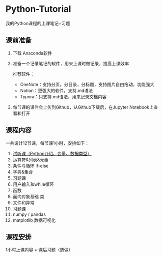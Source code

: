 # Python-Tutorial
我的Python课程的上课笔记+习题



## 课前准备

1. 下载 Anaconda软件

2. 准备一个记录笔记的软件，用来上课时做记录，提高上课效率

   推荐软件：

   - OneNote：支持分页，分目录，分标题，支持图片自由拖动，功能强大
   - Notion：更强大的软件，支持.md语法
   - Typora：只支持.md语法，用来记录文档内容

3. 每节课的课件会上传到Github，从Github下载后，在Jupyter Notebook上查看和打开



## 课程内容

一共设计12节课，每节课1小时，安排如下：

1. [试听课（Python介绍、变量、数据类型）](https://github.com/Lynn-Luyp/Python-Tutorial/blob/main/Lesson1.ipynb)
2. 运算符&列表&元组
3. 条件与循环 if-else
4. 字典&集合
5. 习题课
6. 用户输入和while循环
7. 函数
8. 面向对象基础 类
9. 文件和异常
10. 习题课
11. numpy / pandas
12. matplotlib 数据可视化

## 课程安排

1小时上课内容 + 课后习题（选做）
